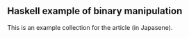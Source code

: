 Haskell example of binary manipulation
--------------------------------------------

This is an example collection for the article (in Japasene).
